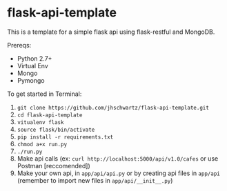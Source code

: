 # flask-api-template

This is a template for a simple flask api using flask-restful and MongoDB.

Prereqs:
- Python 2.7+
- Virtual Env
- Mongo
- Pymongo

To get started in Terminal:
1. `git clone https://github.com/jhschwartz/flask-api-template.git`
2. `cd flask-api-template`
3. `vitualenv flask`
4. `source flask/bin/activate`
5. `pip install -r requirements.txt`
6. `chmod a+x run.py`
7. `./run.py`
8. Make api calls (ex: `curl http://localhost:5000/api/v1.0/cafes` or use Postman [reccomended])
9. Make your own api, in `app/api/api.py` or by creating api files in `app/api` (remember to import new files in `app/api/__init__.py`)
